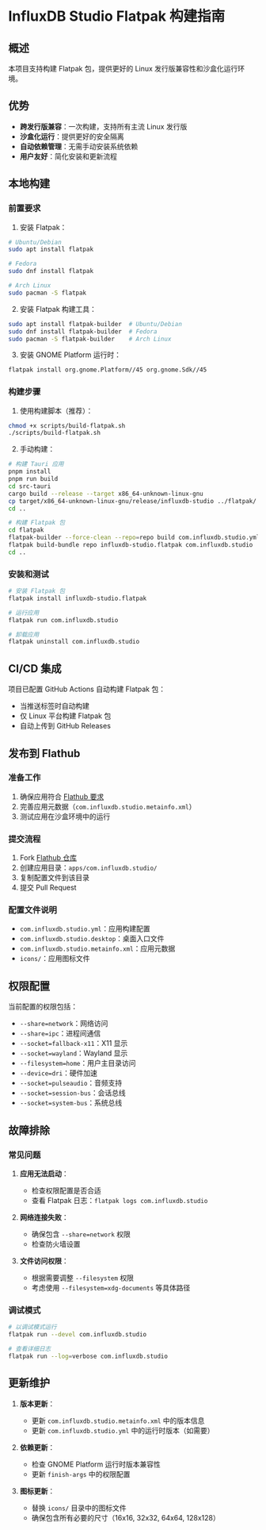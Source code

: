 # InfluxDB Studio Flatpak 构建指南

## 概述

本项目支持构建 Flatpak 包，提供更好的 Linux 发行版兼容性和沙盒化运行环境。

## 优势

- **跨发行版兼容**：一次构建，支持所有主流 Linux 发行版
- **沙盒化运行**：提供更好的安全隔离
- **自动依赖管理**：无需手动安装系统依赖
- **用户友好**：简化安装和更新流程

## 本地构建

### 前置要求

1. 安装 Flatpak：
```bash
# Ubuntu/Debian
sudo apt install flatpak

# Fedora
sudo dnf install flatpak

# Arch Linux
sudo pacman -S flatpak
```

2. 安装 Flatpak 构建工具：
```bash
sudo apt install flatpak-builder  # Ubuntu/Debian
sudo dnf install flatpak-builder  # Fedora
sudo pacman -S flatpak-builder    # Arch Linux
```

3. 安装 GNOME Platform 运行时：
```bash
flatpak install org.gnome.Platform//45 org.gnome.Sdk//45
```

### 构建步骤

1. 使用构建脚本（推荐）：
```bash
chmod +x scripts/build-flatpak.sh
./scripts/build-flatpak.sh
```

2. 手动构建：
```bash
# 构建 Tauri 应用
pnpm install
pnpm run build
cd src-tauri
cargo build --release --target x86_64-unknown-linux-gnu
cp target/x86_64-unknown-linux-gnu/release/influxdb-studio ../flatpak/
cd ..

# 构建 Flatpak 包
cd flatpak
flatpak-builder --force-clean --repo=repo build com.influxdb.studio.yml
flatpak build-bundle repo influxdb-studio.flatpak com.influxdb.studio
cd ..
```

### 安装和测试

```bash
# 安装 Flatpak 包
flatpak install influxdb-studio.flatpak

# 运行应用
flatpak run com.influxdb.studio

# 卸载应用
flatpak uninstall com.influxdb.studio
```

## CI/CD 集成

项目已配置 GitHub Actions 自动构建 Flatpak 包：

- 当推送标签时自动构建
- 仅 Linux 平台构建 Flatpak 包
- 自动上传到 GitHub Releases

## 发布到 Flathub

### 准备工作

1. 确保应用符合 [Flathub 要求](https://github.com/flathub/flathub/wiki/App-Requirements)
2. 完善应用元数据（`com.influxdb.studio.metainfo.xml`）
3. 测试应用在沙盒环境中的运行

### 提交流程

1. Fork [Flathub 仓库](https://github.com/flathub/flathub)
2. 创建应用目录：`apps/com.influxdb.studio/`
3. 复制配置文件到该目录
4. 提交 Pull Request

### 配置文件说明

- `com.influxdb.studio.yml`：应用构建配置
- `com.influxdb.studio.desktop`：桌面入口文件
- `com.influxdb.studio.metainfo.xml`：应用元数据
- `icons/`：应用图标文件

## 权限配置

当前配置的权限包括：

- `--share=network`：网络访问
- `--share=ipc`：进程间通信
- `--socket=fallback-x11`：X11 显示
- `--socket=wayland`：Wayland 显示
- `--filesystem=home`：用户主目录访问
- `--device=dri`：硬件加速
- `--socket=pulseaudio`：音频支持
- `--socket=session-bus`：会话总线
- `--socket=system-bus`：系统总线

## 故障排除

### 常见问题

1. **应用无法启动**：
   - 检查权限配置是否合适
   - 查看 Flatpak 日志：`flatpak logs com.influxdb.studio`

2. **网络连接失败**：
   - 确保包含 `--share=network` 权限
   - 检查防火墙设置

3. **文件访问权限**：
   - 根据需要调整 `--filesystem` 权限
   - 考虑使用 `--filesystem=xdg-documents` 等具体路径

### 调试模式

```bash
# 以调试模式运行
flatpak run --devel com.influxdb.studio

# 查看详细日志
flatpak run --log=verbose com.influxdb.studio
```

## 更新维护

1. **版本更新**：
   - 更新 `com.influxdb.studio.metainfo.xml` 中的版本信息
   - 更新 `com.influxdb.studio.yml` 中的运行时版本（如需要）

2. **依赖更新**：
   - 检查 GNOME Platform 运行时版本兼容性
   - 更新 `finish-args` 中的权限配置

3. **图标更新**：
   - 替换 `icons/` 目录中的图标文件
   - 确保包含所有必要的尺寸（16x16, 32x32, 64x64, 128x128） 
